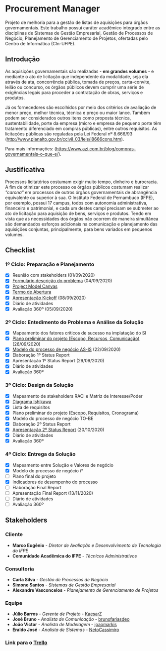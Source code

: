 # Procurement Manager
Projeto de melhoria para a gestão de listas de aquisições para órgãos governamentais. Este trabalho possui caráter acadêmico integrado entre as disciplinas de Sistemas de Gestão Empresarial, Gestão de Processos de Negócio, Planejamento de Gerenciamento de Projetos, ofertadas pelo Centro de Informática (CIn-UFPE).

## Introdução
As aquisições governamentais são realizadas - **em grandes volumes** - e mediante o ato de licitação que independente da modalidade, seja ela através de ata, concorrência pública, tomada de preços, carta-convite, leilão ou concurso, os órgãos públicos devem cumprir uma série de exigências legais para proceder a contratação de obras, serviços e produtos.

Já os fornecedores são escolhidos por meio dos critérios de avaliação de menor preço, melhor técnica, técnica e preço ou maior lance. Também podem ser considerados outros itens como proposta técnica, sustentabilidade, porte da empresa (micro e empresa de pequeno porte têm tratamento diferenciado em compras públicas), entre outros requisitos. As licitações públicas são reguladas pela Lei Federal nº 8.666/93 (http://www.planalto.gov.br/ccivil_03/leis/l8666cons.htm).

Para mais informações: (https://www.azi.com.br/blog/compras-governamentais-o-que-e/).

## Justificativa
Processos licitatórios costumam exigir muito tempo, dinheiro e burocracia. A fim de otimizar este processo os órgãos públicos costumam realizar *"carona"* em processos de outros órgãos governamentais de abrangência equivalente ou superior à sua. O Instituto Federal de Pernambuco (IFPE), por exemplo, possui 17 campus, todos com autonomia administrativa, financeira e patrimonial, e cada um destes campi precisam se submeter ao ato de licitação para aquisição de bens, serviços e produtos. Tendo em vista que as necessidades dos órgãos não ocorrem de maneira simultânea são demandados esforços adicionais na comunicação e planejamento das aquisições conjuntas, principalmente, para bens variados em pequenos volumes. 

## Checklist
### 1º Ciclo: Preparação e Planejamento
- [x] Reunião com stakeholders (01/09/2020)
- [x] [Formulário descrição do problema](/sge/problem-description.md) (04/09/2020)
- [x] [Project Model Canvas](/pgp/pmc-canvas.pdf)
- [x] [Termo de Abertura](/pgp/termo-de-abertura.pdf)
- [x] [Apresentação Kickoff](/sge/kickoff-presentation.pdf) (08/09/2020)
- [x] Diário de atividades
- [x] Avaliação 360º (05/09/2020)

### 2º Ciclo: Entedimento do Problema e Análise da Solução
- [x] Mapeamento dos fatores críticos de sucesso na implatação do SI
- [x] [Plano preliminar do projeto (Escopo, Recursos, Comunicação)](/pgp)(26/09/2020)
- [x] [Modelo do processo de negócio AS-IS](/gpn/Modelo%20AS-IS%20-%20Processo%20de%20Planejamento%20de%20Compra.pdf) (22/09/2020)
- [x] Elaboração 1º Status Report
- [x] Apresentação 1º Status Report (29/09/2020)
- [x] Diário de atividades
- [x] Avaliação 360º

### 3º Ciclo: Design da Solução
- [x] Mapeamento de stakeholders RACI e Matriz de Interesse/Poder
- [x] [Diagrama Ishikawa](/gpn/Diagrama%20Ishikawa.pdf)
- [x] Lista de requisitos
- [x] Plano preliminar do projeto (Escopo, Requisitos, Cronograma)
- [x] Modelo do processo de negócio TO-BE
- [x] Elaboração 2º Status Report
- [x] [Apresentação 2º Status Report](/sge/2-status-report-presentation.pdf) (20/10/2020)
- [x] Diário de atividades
- [x] Avaliação 360º

### 4º Ciclo: Entrega da Solução
- [x] Mapeamento entre Solução e Valores de negócio
- [x] Modelo do processo de negócio i*
- [ ] Plano final do projeto
- [x] Indicadores de desempenho do processo
- [ ] Elaboração Final Report
- [ ] Apresentação Final Report (13/11/2020)
- [ ] Diário de atividades
- [ ] Avaliação 360º

## Stakeholders
### Cliente
* **Marco Eugênio** - *Diretor de Avaliação e Desenvolvimento de Tecnologia do IFPE*
* **Comunidade Acadêmica do IFPE** - *Técnicos Administrativos*

### Consultoria
* **Carla Silva** - *Gestão de Processos de Negócio*
* **Simone Santos** - *Sistemas de Gestão Empresarial*
* **Alexandre Vasconcelos** - *Planejamento de Gerenciamento de Projetos*

### Equipe
* **Júlio Barros** - *Gerente de Projeto* - [KaesarZ](https://github.com/KaesarZ)
* **José Bruno** - *Analista de Comunicação* - [brunofariasdeo](https://github.com/brunofariasdeo)
* **João Victor** - *Analista de Modelagem* - [joaomarkis](https://github.com/joaomarkis)
* **Eraldo José** - *Analista de Sistemas* - [NetoCassimiro](https://github.com/NetoCassimiro)

### Link para o [Trello](https://trello.com/b/vXXo9F38/planejamento-de-compras)

